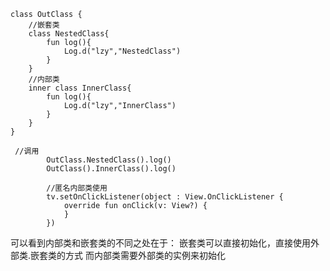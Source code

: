```
class OutClass {
    //嵌套类
    class NestedClass{
        fun log(){
            Log.d("lzy","NestedClass")
        }
    }
    //内部类
    inner class InnerClass{
        fun log(){
            Log.d("lzy","InnerClass")
        }
    }
}
```
```
 //调用
        OutClass.NestedClass().log()
        OutClass().InnerClass().log()

        //匿名内部类使用
        tv.setOnClickListener(object : View.OnClickListener {
            override fun onClick(v: View?) {
            }
        })
```
可以看到内部类和嵌套类的不同之处在于：
嵌套类可以直接初始化，直接使用外部类.嵌套类的方式
而内部类需要外部类的实例来初始化

## 